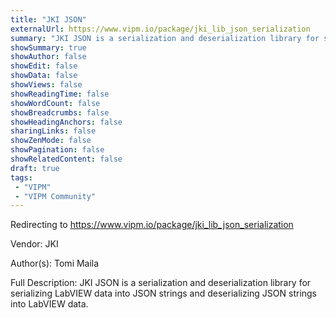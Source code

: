 ```yaml
---
title: "JKI JSON"
externalUrl: https://www.vipm.io/package/jki_lib_json_serialization
summary: "JKI JSON is a serialization and deserialization library for serializing LabVIEW data into JSON strings and deserializing JSON strings into LabVIEW data.."
showSummary: true
showAuthor: false
showEdit: false
showData: false
showViews: false
showReadingTime: false
showWordCount: false
showBreadcrumbs: false
showHeadingAnchors: false
sharingLinks: false
showZenMode: false
showPagination: false
showRelatedContent: false
draft: true
tags:
 - "VIPM"
 - "VIPM Community"
---
```


Redirecting to https://www.vipm.io/package/jki_lib_json_serialization

Vendor: JKI

Author(s): Tomi Maila
 
Full Description:
JKI JSON is a serialization and deserialization library for serializing LabVIEW data into JSON strings and deserializing JSON strings into LabVIEW data.